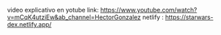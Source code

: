 video explicativo en yotube
link: https://www.youtube.com/watch?v=mCqK4utziEw&ab_channel=HectorGonzalez
netlify : https://starwars-dex.netlify.app/